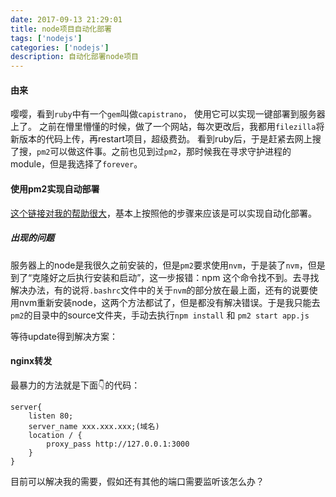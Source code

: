 ```yaml
---
date: 2017-09-13 21:29:01
title: node项目自动化部署
tags: ['nodejs']
categories: ['nodejs']
description: 自动化部署node项目
---
```


#### 由来
嘤嘤，看到`ruby`中有一个`gem`叫做`capistrano`， 使用它可以实现一键部署到服务器上了。
之前在懵里懵懂的时候，做了一个网站，每次更改后，我都用`filezilla`将新版本的代码上传，再restart项目，超级费劲。
看到ruby后，于是赶紧去网上搜了搜，`pm2`可以做这件事。之前也见到过`pm2`，那时候我在寻求守护进程的module，但是我选择了`forever`。

#### 使用pm2实现自动部署
[这个链接对我的帮助很大](https://github.com/i5ting/nodejs-fullstack/blob/master/deploy.md)，基本上按照他的步骤来应该是可以实现自动化部署。
##### 出现的问题
服务器上的node是我很久之前安装的，但是`pm2`要求使用`nvm`，于是装了`nvm`，但是到了“克隆好之后执行安装和启动”，这一步报错：npm 这个命令找不到。去寻找解决办法，有的说将`.bashrc`文件中的关于`nvm`的部分放在最上面，还有的说要使用nvm重新安装node，这两个方法都试了，但是都没有解决错误。于是我只能去`pm2`的目录中的source文件夹，手动去执行`npm install` 和 `pm2 start app.js`

等待update得到解决方案：

#### nginx转发
最暴力的方法就是下面👇的代码：
```
server{
    listen 80;
    server_name xxx.xxx.xxx;(域名)
    location / {
        proxy_pass http://127.0.0.1:3000
    }
}
```
目前可以解决我的需要，假如还有其他的端口需要监听该怎么办？
